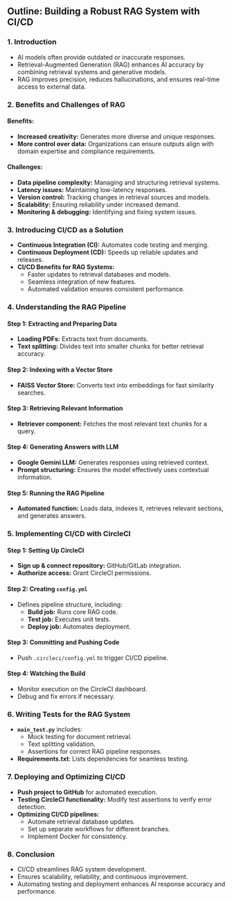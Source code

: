 ## **Outline: Building a Robust RAG System with CI/CD**

### **1. Introduction**
- AI models often provide outdated or inaccurate responses.
- Retrieval-Augmented Generation (RAG) enhances AI accuracy by combining retrieval systems and generative models.
- RAG improves precision, reduces hallucinations, and ensures real-time access to external data.

### **2. Benefits and Challenges of RAG**
#### **Benefits:**
- **Increased creativity:** Generates more diverse and unique responses.
- **More control over data:** Organizations can ensure outputs align with domain expertise and compliance requirements.

#### **Challenges:**
- **Data pipeline complexity:** Managing and structuring retrieval systems.
- **Latency issues:** Maintaining low-latency responses.
- **Version control:** Tracking changes in retrieval sources and models.
- **Scalability:** Ensuring reliability under increased demand.
- **Monitoring & debugging:** Identifying and fixing system issues.

### **3. Introducing CI/CD as a Solution**
- **Continuous Integration (CI):** Automates code testing and merging.
- **Continuous Deployment (CD):** Speeds up reliable updates and releases.
- **CI/CD Benefits for RAG Systems:**
  - Faster updates to retrieval databases and models.
  - Seamless integration of new features.
  - Automated validation ensures consistent performance.

### **4. Understanding the RAG Pipeline**
#### **Step 1: Extracting and Preparing Data**
- **Loading PDFs:** Extracts text from documents.
- **Text splitting:** Divides text into smaller chunks for better retrieval accuracy.

#### **Step 2: Indexing with a Vector Store**
- **FAISS Vector Store:** Converts text into embeddings for fast similarity searches.

#### **Step 3: Retrieving Relevant Information**
- **Retriever component:** Fetches the most relevant text chunks for a query.

#### **Step 4: Generating Answers with LLM**
- **Google Gemini LLM:** Generates responses using retrieved context.
- **Prompt structuring:** Ensures the model effectively uses contextual information.

#### **Step 5: Running the RAG Pipeline**
- **Automated function:** Loads data, indexes it, retrieves relevant sections, and generates answers.

### **5. Implementing CI/CD with CircleCI**
#### **Step 1: Setting Up CircleCI**
- **Sign up & connect repository:** GitHub/GitLab integration.
- **Authorize access:** Grant CircleCI permissions.

#### **Step 2: Creating `config.yml`**
- Defines pipeline structure, including:
  - **Build job:** Runs core RAG code.
  - **Test job:** Executes unit tests.
  - **Deploy job:** Automates deployment.

#### **Step 3: Committing and Pushing Code**
- Push `.circleci/config.yml` to trigger CI/CD pipeline.

#### **Step 4: Watching the Build**
- Monitor execution on the CircleCI dashboard.
- Debug and fix errors if necessary.

### **6. Writing Tests for the RAG System**
- **`main_test.py`** includes:
  - Mock testing for document retrieval.
  - Text splitting validation.
  - Assertions for correct RAG pipeline responses.
- **Requirements.txt**: Lists dependencies for seamless testing.

### **7. Deploying and Optimizing CI/CD**
- **Push project to GitHub** for automated execution.
- **Testing CircleCI functionality:** Modify test assertions to verify error detection.
- **Optimizing CI/CD pipelines:**
  - Automate retrieval database updates.
  - Set up separate workflows for different branches.
  - Implement Docker for consistency.

### **8. Conclusion**
- CI/CD streamlines RAG system development.
- Ensures scalability, reliability, and continuous improvement.
- Automating testing and deployment enhances AI response accuracy and performance.
